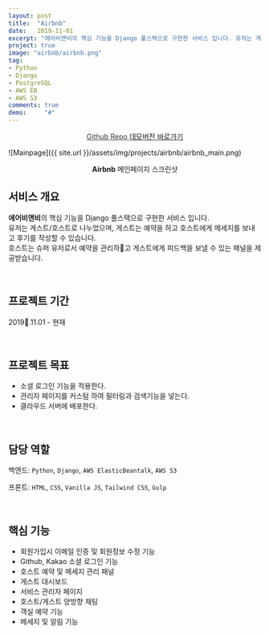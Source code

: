 ```yaml
---
layout: post
title:  "Airbnb"
date:   2019-11-01
excerpt: "에어비앤비의 핵심 기능을 Django 풀스택으로 구현한 서비스 입니다. 유저는 게스트/호스트로 나누었으며, 게스트는 예약을 하고 호스트에게 메세지를 보내고 후기를 작성할 수 있습니다. 호스트는 유저로서 예약을 관리하고 게스트에게 메세지를 보낼 수 있는 패널을 제공받습니다."
project: true
image: "airbnb/airbnb.png"
tag:
- Python 
- Django
- PostgreSQL
- AWS EB
- AWS S3
comments: true
demo:     "#"
---
```


<center>
    <a href="https://github.com/DylanMsK/clone_coding_airbnb" class="btn" target="_blank" style="margin-bottom:2rem;color:#383838;">
    <i class="fab fa-github" style="margin-rignt:0.2rem;"></i>Github Repo
    </a>
    <a href="#" class="btn btn-point" target="_blank" style="margin-bottom:2rem;">데모버전 바로가기</a>
</center>

![Mainpage]({{ site.url }}/assets/img/projects/airbnb/airbnb_main.png)
    
<center><b>Airbnb</b> 메인페이지 스크린샷</center>
     
## 서비스 개요
**에어비앤비**의 핵심 기능을 Django 풀스택으로 구현한 서비스 입니다.<br>
유저는 게스트/호스트로 나누었으며, 게스트는 예약을 하고 호스트에게 메세지를 보내고 후기를 작성할 수 있습니다.<br>
호스트는 슈퍼 유저로서 예약을 관리하고 게스트에게 피드백을 보낼 수 있는 패널을 제공받습니다.

<br>

## 프로젝트 기간
2019.11.01 - 현재

<br>

## 프로젝트 목표
* 소셜 로그인 기능을 적용한다.
* 관리자 페이지를 커스텀 하여 필터링과 검색기능을 넣는다.
* 클라우드 서버에 배포한다.

<br>

## 담당 역할
백엔드: `Python`, `Django`, `AWS ElasticBeantalk`, `AWS S3`

프론트: `HTML`, `CSS`, `Vanilla JS`, `Tailwind CSS`, `Gulp`

<br>

## 핵심 기능
* 회원가입시 이메일 인증 및 회원정보 수정 기능
* Github, Kakao 소셜 로그인 기능
* 호스트 예약 및 메세지 관리 패널
* 게스트 대시보드
* 서비스 관리자 페이지
* 호스트/게스트 양방향 채팅
* 객실 예약 기능
* 메세지 및 알림 기능

<br>
